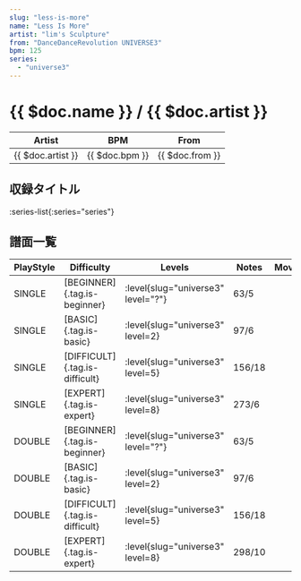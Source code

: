 ```yaml
---
slug: "less-is-more"
name: "Less Is More"
artist: "lim's Sculpture"
from: "DanceDanceRevolution UNIVERSE3"
bpm: 125
series:
  - "universe3"
---
```


# {{ $doc.name }} / {{ $doc.artist }}

|Artist|BPM|From|
|------|---|----|
|{{ $doc.artist }}|{{ $doc.bpm }}|{{ $doc.from }}|

## 収録タイトル

:series-list{:series="series"}

## 譜面一覧

|PlayStyle|Difficulty|Levels|Notes|Movie|
|---------|----------|------|-----|-----|
|SINGLE|[BEGINNER]{.tag.is-beginner}|<div class="field is-grouped is-grouped-multiline"> :level{slug="universe3" level="?"}</div>|63/5||
|SINGLE|[BASIC]{.tag.is-basic}|<div class="field is-grouped is-grouped-multiline"> :level{slug="universe3" level=2}</div>|97/6||
|SINGLE|[DIFFICULT]{.tag.is-difficult}|<div class="field is-grouped is-grouped-multiline"> :level{slug="universe3" level=5}</div>|156/18||
|SINGLE|[EXPERT]{.tag.is-expert}|<div class="field is-grouped is-grouped-multiline"> :level{slug="universe3" level=8}</div>|273/6||
|DOUBLE|[BEGINNER]{.tag.is-beginner}|<div class="field is-grouped is-grouped-multiline"> :level{slug="universe3" level="?"}</div>|63/5||
|DOUBLE|[BASIC]{.tag.is-basic}|<div class="field is-grouped is-grouped-multiline"> :level{slug="universe3" level=2}</div>|97/6||
|DOUBLE|[DIFFICULT]{.tag.is-difficult}|<div class="field is-grouped is-grouped-multiline"> :level{slug="universe3" level=5}</div>|156/18||
|DOUBLE|[EXPERT]{.tag.is-expert}|<div class="field is-grouped is-grouped-multiline"> :level{slug="universe3" level=8}</div>|298/10||
